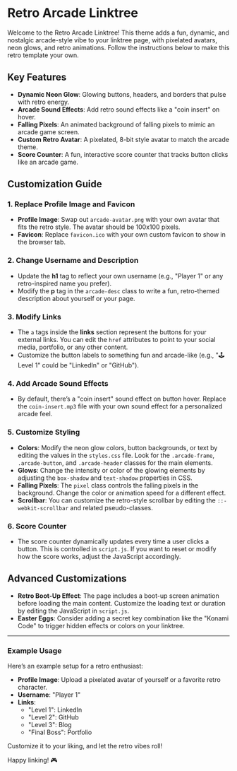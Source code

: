 # Retro Arcade Linktree

Welcome to the Retro Arcade Linktree! This theme adds a fun, dynamic, and nostalgic arcade-style vibe to your linktree page, with pixelated avatars, neon glows, and retro animations. Follow the instructions below to make this retro template your own.

## Key Features

- **Dynamic Neon Glow**: Glowing buttons, headers, and borders that pulse with retro energy.
- **Arcade Sound Effects**: Add retro sound effects like a "coin insert" on hover.
- **Falling Pixels**: An animated background of falling pixels to mimic an arcade game screen.
- **Custom Retro Avatar**: A pixelated, 8-bit style avatar to match the arcade theme.
- **Score Counter**: A fun, interactive score counter that tracks button clicks like an arcade game.

## Customization Guide

### 1. Replace Profile Image and Favicon

- **Profile Image**: Swap out `arcade-avatar.png` with your own avatar that fits the retro style. The avatar should be 100x100 pixels.
- **Favicon**: Replace `favicon.ico` with your own custom favicon to show in the browser tab.

### 2. Change Username and Description

- Update the **h1** tag to reflect your own username (e.g., "Player 1" or any retro-inspired name you prefer).
- Modify the **p** tag in the `arcade-desc` class to write a fun, retro-themed description about yourself or your page.

### 3. Modify Links

- The `a` tags inside the **links** section represent the buttons for your external links. You can edit the `href` attributes to point to your social media, portfolio, or any other content.
- Customize the button labels to something fun and arcade-like (e.g., "🕹 Level 1" could be "LinkedIn" or "GitHub").

### 4. Add Arcade Sound Effects

- By default, there’s a "coin insert" sound effect on button hover. Replace the `coin-insert.mp3` file with your own sound effect for a personalized arcade feel.

### 5. Customize Styling

- **Colors**: Modify the neon glow colors, button backgrounds, or text by editing the values in the `styles.css` file. Look for the `.arcade-frame`, `.arcade-button`, and `.arcade-header` classes for the main elements.
- **Glows**: Change the intensity or color of the glowing elements by adjusting the `box-shadow` and `text-shadow` properties in CSS.
- **Falling Pixels**: The `pixel` class controls the falling pixels in the background. Change the color or animation speed for a different effect.
- **Scrollbar**: You can customize the retro-style scrollbar by editing the `::-webkit-scrollbar` and related pseudo-classes.

### 6. Score Counter

- The score counter dynamically updates every time a user clicks a button. This is controlled in `script.js`. If you want to reset or modify how the score works, adjust the JavaScript accordingly.

## Advanced Customizations

- **Retro Boot-Up Effect**: The page includes a boot-up screen animation before loading the main content. Customize the loading text or duration by editing the JavaScript in `script.js`.
- **Easter Eggs**: Consider adding a secret key combination like the "Konami Code" to trigger hidden effects or colors on your linktree.

---

### Example Usage

Here’s an example setup for a retro enthusiast:

- **Profile Image**: Upload a pixelated avatar of yourself or a favorite retro character.
- **Username**: "Player 1"
- **Links**:
  - "Level 1": LinkedIn
  - "Level 2": GitHub
  - "Level 3": Blog
  - "Final Boss": Portfolio

Customize it to your liking, and let the retro vibes roll!

Happy linking! 🎮
